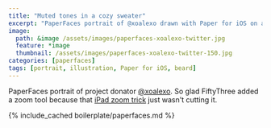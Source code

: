 ```yaml
---
title: "Muted tones in a cozy sweater"
excerpt: "PaperFaces portrait of @xoalexo drawn with Paper for iOS on an iPad."
image: 
  path: &image /assets/images/paperfaces-xoalexo-twitter.jpg 
  feature: *image
  thumbnail: /assets/images/paperfaces-xoalexo-twitter-150.jpg
categories: [paperfaces]
tags: [portrait, illustration, Paper for iOS, beard]
---
```


PaperFaces portrait of project donator [@xoalexo](https://twitter.com/xoalexo). So glad FiftyThree added a zoom tool because that [iPad zoom trick](http://chris.pirillo.com/unlock-the-ipad-zoom-feature/) just wasn't cutting it.

{% include_cached boilerplate/paperfaces.md %}
